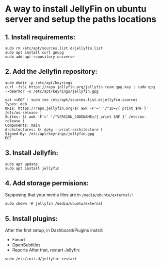 # A way to install JellyFin on ubuntu server and setup the paths locations

## 1. Install requirements:
```
sudo rm /etc/apt/sources.list.d/jellyfin.list
sudo apt install curl gnupg
sudo add-apt-repository universe
```
## 2. Add the Jellyfin repository:
```
sudo mkdir -p /etc/apt/keyrings
curl -fsSL https://repo.jellyfin.org/jellyfin_team.gpg.key | sudo gpg --dearmor -o /etc/apt/keyrings/jellyfin.gpg
```
```
cat <<EOF | sudo tee /etc/apt/sources.list.d/jellyfin.sources
Types: deb
URIs: https://repo.jellyfin.org/$( awk -F'=' '/^ID=/{ print $NF }' /etc/os-release )
Suites: $( awk -F'=' '/^VERSION_CODENAME=/{ print $NF }' /etc/os-release )
Components: main
Architectures: $( dpkg --print-architecture )
Signed-By: /etc/apt/keyrings/jellyfin.gpg
EOF
```
## 3. Install Jellyfin:
```
sudo apt update
sudo apt install jellyfin
```
## 4. Add storage permisions:
Supposing that your media files are in `/media/ubuntu/external/`:
```
sudo chown -R jellyfin /media/ubuntu/external
```
## 5. Install plugins:
After the first setup, in Dashboard/Plugins install:
* Fanart
* OpenSubtitles
* Reports
After that, restart Jellyfin:
```
sudo /etc/init.d/jellyfin restart
```
